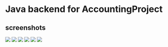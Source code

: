 # Java backend for AccountingProject

## screenshots

![](https://i.imgur.com/0iUoNBG.png)
![](https://i.imgur.com/oBimymO.png)
![](https://i.imgur.com/lBecrF2.png)
![](https://i.imgur.com/301P6qr.png)
![](https://i.imgur.com/UVsRD1V.png)
![](https://i.imgur.com/K2YHcXJ.png)
